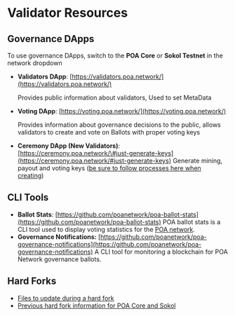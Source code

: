 # Validator Resources

## Governance DApps

To use governance DApps, switch to the **POA Core** or **Sokol Testnet** in the network dropdown

* **Validators DApp**: [https://validators.poa.network/](https://validators.poa.network/)

  Provides public information about validators, Used to set MetaData

* **Voting DApp**: [https://voting.poa.network/](https://voting.poa.network/)

  Provides information about governance decisions to the public, allows validators to create and vote on Ballots with proper voting keys

* **Ceremony DApp \(New Validators\)**: [https://ceremony.poa.network/\#just-generate-keys](https://ceremony.poa.network/#just-generate-keys) Generate mining, payout and voting keys \([be sure to follow processes here when creating](../validator-node-setup/aws-vm-for-validator-node-deployment/current-validators-vote-in-new-validators.md)\)

## CLI Tools

* **Ballot Stats**: [https://github.com/poanetwork/poa-ballot-stats](https://github.com/poanetwork/poa-ballot-stats)  POA ballot stats is a CLI tool used to display voting statistics for the [POA network](https://poa.network/).
* **Governance Notifications:** [https://github.com/poanetwork/poa-governance-notifications](https://github.com/poanetwork/poa-governance-notifications) A CLI tool for monitoring a blockchain for POA Network governance ballots.

## Hard Forks

* [Files to update during a hard fork](../hard-forks/)
* [Previous hard fork information for POA Core and Sokol](../hard-forks/previous-hard-fork-information.md)







